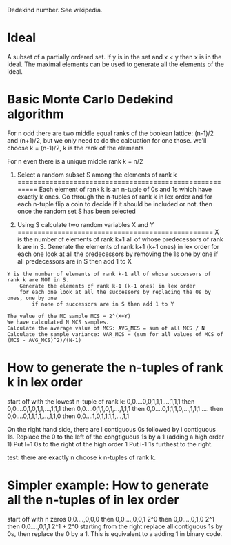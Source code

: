 Dedekind number. See wikipedia.

Ideal
======
A subset of a partially ordered set. If y is in the set and x < y then x is in the ideal.
The maximal elements can be used to generate all the elements of the ideal.


Basic Monte Carlo Dedekind algorithm
====================================


For n odd there are two middle equal ranks of the boolean lattice: (n-1)/2 and (n+1)/2, but we only need to do the calcuation for one those.
  we'll choose k = (n-1)/2, k is the rank of the elements


For n even there is a unique middle rank k = n/2

  1. Select a random subset S among the elements of rank k
  ========================================================
  Each element of rank k is an n-tuple of 0s and 1s which have exactly k ones.
  Go through the n-tuples of rank k in lex order and for each n-tuple flip a coin to decide if it should be included or not.
  then once the random set S has been selected

  2. Using S calculate two random variables X and Y
  =================================================
    X is the number of elements of rank k+1 all of whose predecessors of rank k are in S.
        Generate the elements of rank k+1 (k+1 ones) in lex order
        for each one look at all the predecessors by removing the 1s one by one
            if all predecessors are in S then add 1 to X

    Y is the number of elements of rank k-1 all of whose successors of rank k are NOT in S.
        Generate the elements of rank k-1 (k-1 ones) in lex order
        for each one look at all the successors by replacing the 0s by ones, one by one
            if none of successors are in S then add 1 to Y
    
    The value of the MC sample MCS = 2^(X+Y)
    We have calculated N MCS samples.
    Calculate the average value of MCS: AVG_MCS = sum of all MCS / N
    Calculate the sample variance: VAR_MCS = (sum for all values of MCS of (MCS - AVG_MCS)^2)/(N-1)

How to generate the n-tuples of rank k in lex order 
===================================================
   start off with the lowest n-tuple of rank k: 0,0....0,0,1,1,1,...,1,1,1
                             then               0,0....0,1,0,1,1,...,1,1,1
                             then               0,0....0,1,1,0,1,...,1,1,1
                             then               0,0....0,1,1,1,0,...,1,1,1
                             ....
                             then               0,0....0,1,1,1,1,...,1,1,0
                             then               0,0....1,0,1,1,1,1,...,1,1

On the right hand side, there are l contiguous 0s followed by i contiguous 1s.
Replace the 0 to the left of the congtiguous 1s by a 1 (adding a high order 1)
Put l+1 0s to the right of the high order 1
Put i-1 1s furthest to the right.

test: there are exactly n choose k n-tuples of rank k.

Simpler example: How to generate all the n-tuples of in lex order 
=================================================================
   start off with n zeros 0,0....,0,0,0
   then                   0,0....,0,0,1 2^0
   then                   0,0....,0,1,0 2^1
   then                   0,0....,0,1,1 2^1 + 2^0
   starting from the right replace all contiguous 1s by 0s, then replace the 0 by a 1. This is equivalent to a adding 1 in binary code.

